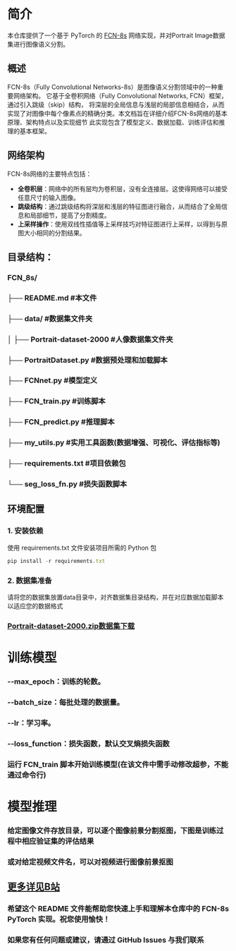 # 简介
本仓库提供了一个基于 PyTorch 的 [FCN-8s](https://openaccess.thecvf.com/content_cvpr_2015/papers/Long_Fully_Convolutional_Networks_2015_CVPR_paper.pdf
) 网络实现，并对Portrait Image数据集进行图像语义分割。

## 概述
FCN-8s（Fully Convolutional Networks-8s）是图像语义分割领域中的一种重要网络架构。
它基于全卷积网络（Fully Convolutional Networks, FCN）框架，通过引入跳级（skip）结构，
将深层的全局信息与浅层的局部信息相结合，从而实现了对图像中每个像素点的精确分类。本文档旨在详细介绍FCN-8s网络的基本原理、架构特点以及实现细节
此实现包含了模型定义、数据加载、训练评估和推理的基本框架。

## 网络架构
FCN-8s网络的主要特点包括：
- **全卷积层**：网络中的所有层均为卷积层，没有全连接层。这使得网络可以接受任意尺寸的输入图像。
- **跳级结构**：通过跳级结构将深层和浅层的特征图进行融合，从而结合了全局信息和局部细节，提高了分割精度。
- **上采样操作**：使用双线性插值等上采样技巧对特征图进行上采样，以得到与原图大小相同的分割结果。

## 目录结构：
### FCN_8s/
### ├── README.md             #本文件
### ├── data/                 #数据集文件夹
### │   ├── Portrait-dataset-2000 #人像数据集文件夹
### ├── PortraitDataset.py         #数据预处理和加载脚本
### ├── FCNnet.py           #模型定义
### ├── FCN_train.py             #训练脚本
### ├── FCN_predict.py           #推理脚本
### ├── my_utils.py                #实用工具函数(数据增强、可视化、评估指标等)
### ├── requirements.txt      #项目依赖包
### └── seg_loss_fn.py          #损失函数脚本

## 环境配置
### 1. 安装依赖
使用 requirements.txt 文件安装项目所需的 Python 包
```  JavaScript
pip install -r requirements.txt
```
### 2. 数据集准备
请将您的数据集放置data目录中，对齐数据集目录结构，并在对应数据加载脚本以适应您的数据格式

### [Portrait-dataset-2000.zip数据集下载](https://pan.baidu.com/s/1rsZH297UZPjNlJsmZEtiiA?pwd=ueye)
# 训练模型

### --max_epoch：训练的轮数。
### --batch_size：每批处理的数据量。
### --lr：学习率。
### --loss_function：损失函数，默认交叉熵损失函数
### 运行 FCN_train 脚本开始训练模型(在该文件中需手动修改超参，不能通过命令行)

# 模型推理
### 给定图像文件存放目录，可以逐个图像前景分割抠图，下图是训练过程中相应验证集的评估结果

### 或对给定视频文件名，可以对视频进行图像前景抠图

## [更多详见B站](https://www.bilibili.com/video/BV1PRCLYeErb/)
### 希望这个 README 文件能帮助您快速上手和理解本仓库中的 FCN-8s PyTorch 实现。祝您使用愉快！
### 如果您有任何问题或建议，请通过 GitHub Issues 与我们联系

